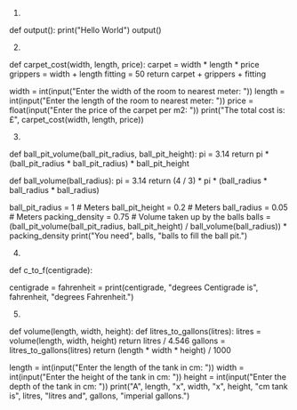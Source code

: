 1)
def output():
    print("Hello World")
output()

2)

def carpet_cost(width, length, price):
    carpet = width * length * price
    grippers = width + length
    fitting = 50
    return carpet + grippers + fitting


width = int(input("Enter the width of the room to nearest meter: "))
length = int(input("Enter the length of the room to nearest meter: "))
price = float(input("Enter the price of the carpet per m2: "))
print("The total cost is: £", carpet_cost(width, length, price))

3)

def ball_pit_volume(ball_pit_radius, ball_pit_height):
    pi = 3.14
    return pi * (ball_pit_radius * ball_pit_radius) * ball_pit_height

def ball_volume(ball_radius):
    pi = 3.14
    return (4 / 3) * pi * (ball_radius * ball_radius * ball_radius)


ball_pit_radius = 1  # Meters
ball_pit_height = 0.2  # Meters
ball_radius = 0.05  # Meters
packing_density = 0.75  # Volume taken up by the balls
balls = (ball_pit_volume(ball_pit_radius, ball_pit_height) / ball_volume(ball_radius)) * packing_density
print("You need", balls, "balls to fill the ball pit.")

4)
def c_to_f(centigrade):



centigrade =
fahrenheit = 
print(centigrade, "degrees Centigrade is", fahrenheit, "degrees Fahrenheit.")

5)


def volume(length, width, height):
def litres_to_gallons(litres):
litres = volume(length, width, height)
return litres / 4.546
gallons = litres_to_gallons(litres)
return (length * width * height) / 1000


length = int(input("Enter the length of the tank in cm: "))
width = int(input("Enter the height of the tank in cm: "))
height = int(input("Enter the depth of the tank in cm: "))
print("A", length, "x", width, "x", height, "cm tank is", litres, "litres and", gallons, "imperial gallons.")









